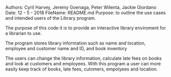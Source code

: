 Authors: Cyril Harvey, Jeremy Goenaga, Peter Wilenta, Jackie Giordano
Date: 12 - 5 - 2018
FileName: README.md
Purpose: to outline the use cases and intended users of the Library program. 

The purpose of this code it is to provide an interactive library enviroment for a librarian to use.

The program stores library information such as name and location, employee and customer name and ID, and 
book inventory

The users can change the library information, calculate late fees on books and look at customers and employees. 
With this program a user can more easily keep track of books, late fees, cutomers, empolyees and location. 